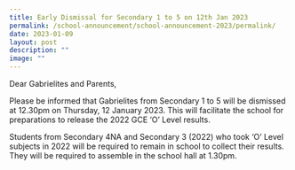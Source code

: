 ```yaml
---
title: Early Dismissal for Secondary 1 to 5 on 12th Jan 2023
permalink: /school-announcement/school-announcement-2023/permalink/
date: 2023-01-09
layout: post
description: ""
image: ""
---
```

Dear Gabrielites and Parents,

Please be informed that Gabrielites from Secondary 1 to 5 will be dismissed at 12.30pm on Thursday, 12 January 2023. This will facilitate the school for preparations to release the 2022 GCE ‘O’ Level results.

Students from Secondary 4NA and Secondary 3 (2022) who took ‘O’ Level subjects in 2022 will be required to remain in school to collect their results. They will be required to assemble in the school hall at 1.30pm.